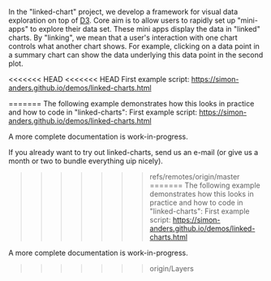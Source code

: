 In the "linked-chart" project, we develop a framework for visual data exploration on top of [D3](http://d3js.org). 
Core aim is to allow 
users to rapidly set up "mini-apps" to explore their data set. These mini apps display the data in "linked" 
charts. By "linking", we mean that a user's interaction with one chart controls what another chart shows. For example, clicking
on a data point in a summary chart can show the data underlying this data point in the second plot.

<<<<<<< HEAD
<<<<<<< HEAD
First example script: https://simon-anders.github.io/demos/linked-charts.html

=======
The following example demonstrates how this looks in practice and how to code in "linked-charts":
First example script: https://simon-anders.github.io/demos/linked-charts.html

A more complete documentation is work-in-progress.

If you already want to try out linked-charts, send us an e-mail (or give us a month or two to bundle everything uip nicely).
>>>>>>> refs/remotes/origin/master
=======
The following example demonstrates how this looks in practice and how to code in "linked-charts":
First example script: https://simon-anders.github.io/demos/linked-charts.html

A more complete documentation is work-in-progress.

>>>>>>> origin/Layers
